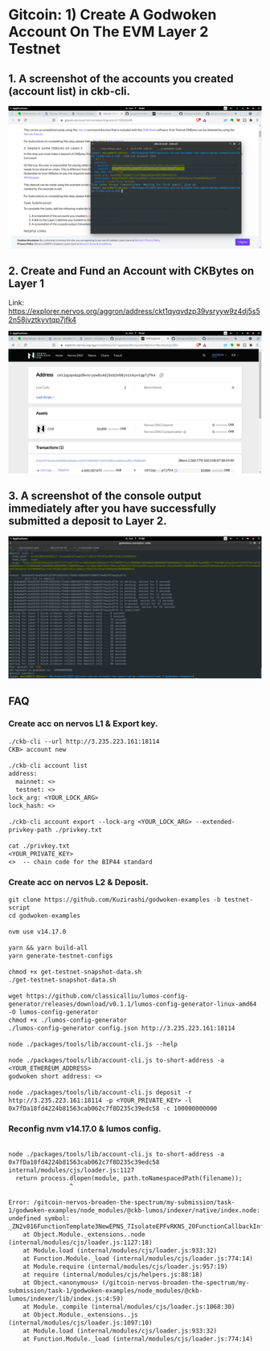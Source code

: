 

# Gitcoin: 1) Create A Godwoken Account On The EVM Layer 2 Testnet


## 1. A screenshot of the accounts you created (account list) in ckb-cli.

![CKB-LS](https://raw.githubusercontent.com/ubinix-warun/gitcoin-nervos-broaden-the-spectrum/master/my-submission/task-1/Workspace%202_211.png)


## 2. Create and Fund an Account with CKBytes on Layer 1

Link: https://explorer.nervos.org/aggron/address/ckt1qyqvdzp39vsryyw9z4dj5s52n58jvztkyvtqp7jfk4


![CKB-L1](https://raw.githubusercontent.com/ubinix-warun/gitcoin-nervos-broaden-the-spectrum/master/my-submission/task-1/Workspace%202_209.png)


## 3. A screenshot of the console output immediately after you have successfully submitted a deposit to Layer 2.


![CKB-L2](https://raw.githubusercontent.com/ubinix-warun/gitcoin-nervos-broaden-the-spectrum/master/my-submission/task-1/Workspace%202_210.png)


## FAQ

### Create acc on nervos L1 & Export key.

```
./ckb-cli --url http://3.235.223.161:18114
CKB> account new

./ckb-cli account list
address:
  mainnet: <>
  testnet: <>
lock_arg: <YOUR_LOCK_ARG>
lock_hash: <>

./ckb-cli account export --lock-arg <YOUR_LOCK_ARG> --extended-privkey-path ./privkey.txt

cat ./privkey.txt
<YOUR_PRIVATE_KEY>
<>  -- chain code for the BIP44 standard

```

### Create acc on nervos L2 & Deposit.

```
git clone https://github.com/Kuzirashi/godwoken-examples -b testnet-script
cd godwoken-examples

nvm use v14.17.0

yarn && yarn build-all
yarn generate-testnet-configs

chmod +x get-testnet-snapshot-data.sh
./get-testnet-snapshot-data.sh

wget https://github.com/classicalliu/lumos-config-generator/releases/download/v0.1.1/lumos-config-generator-linux-amd64 -O lumos-config-generator
chmod +x ./lumos-config-generator
./lumos-config-generator config.json http://3.235.223.161:18114

node ./packages/tools/lib/account-cli.js --help

node ./packages/tools/lib/account-cli.js to-short-address -a <YOUR_ETHEREUM_ADDRESS>
godwoken short address: <>

node ./packages/tools/lib/account-cli.js deposit -r http://3.235.223.161:18114 -p <YOUR_PRIVATE_KEY> -l 0x7fDa18fd4224b81563cab062c7f8D235c39edc58 -c 100000000000

```

### Reconfig nvm v14.17.0 & lumos config.

```

node ./packages/tools/lib/account-cli.js to-short-address -a 0x7fDa18fd4224b81563cab062c7f8D235c39edc58
internal/modules/cjs/loader.js:1127
  return process.dlopen(module, path.toNamespacedPath(filename));
                 ^

Error: /gitcoin-nervos-broaden-the-spectrum/my-submission/task-1/godwoken-examples/node_modules/@ckb-lumos/indexer/native/index.node: undefined symbol: _ZN2v816FunctionTemplate3NewEPNS_7IsolateEPFvRKNS_20FunctionCallbackInfoINS_5ValueEEEENS_5LocalIS4_EENSA_INS_9SignatureEEEiNS_19ConstructorBehaviorENS_14SideEffectTypeE
    at Object.Module._extensions..node (internal/modules/cjs/loader.js:1127:18)
    at Module.load (internal/modules/cjs/loader.js:933:32)
    at Function.Module._load (internal/modules/cjs/loader.js:774:14)
    at Module.require (internal/modules/cjs/loader.js:957:19)
    at require (internal/modules/cjs/helpers.js:88:18)
    at Object.<anonymous> (/gitcoin-nervos-broaden-the-spectrum/my-submission/task-1/godwoken-examples/node_modules/@ckb-lumos/indexer/lib/index.js:4:59)
    at Module._compile (internal/modules/cjs/loader.js:1068:30)
    at Object.Module._extensions..js (internal/modules/cjs/loader.js:1097:10)
    at Module.load (internal/modules/cjs/loader.js:933:32)
    at Function.Module._load (internal/modules/cjs/loader.js:774:14)



```
